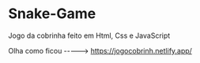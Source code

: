 # Snake-Game

Jogo da cobrinha feito em Html, Css e JavaScript

Olha como ficou ----->  https://jogocobrinh.netlify.app/
